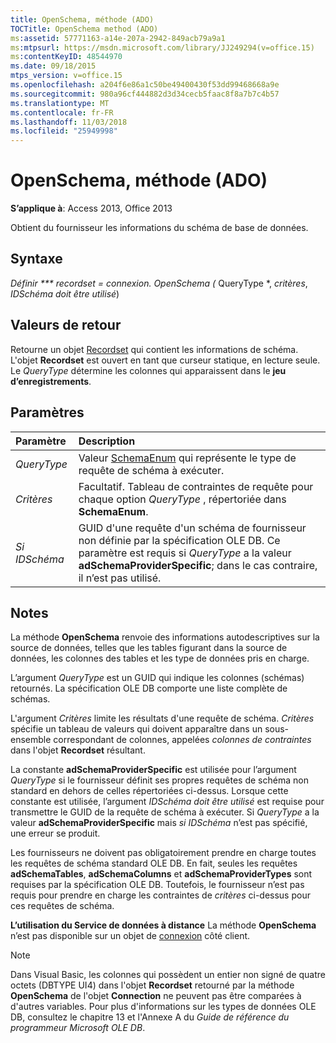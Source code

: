 ```yaml
---
title: OpenSchema, méthode (ADO)
TOCTitle: OpenSchema method (ADO)
ms:assetid: 57771163-a14e-207a-2942-849acb79a9a1
ms:mtpsurl: https://msdn.microsoft.com/library/JJ249294(v=office.15)
ms:contentKeyID: 48544970
ms.date: 09/18/2015
mtps_version: v=office.15
ms.openlocfilehash: a204f6e86a1c50be49400430f53dd99468668a9e
ms.sourcegitcommit: 980a96cf444882d3d34cecb5faac8f8a7b7c4b57
ms.translationtype: MT
ms.contentlocale: fr-FR
ms.lasthandoff: 11/03/2018
ms.locfileid: "25949998"
---
```

# <a name="openschema-method-ado"></a>OpenSchema, méthode (ADO)

**S’applique à**: Access 2013, Office 2013

Obtient du fournisseur les informations du schéma de base de données.

## <a name="syntax"></a>Syntaxe

**Définir *** recordset* = *connexion*. OpenSchema (* QueryType *, *critères*, *IDSchéma doit être utilisé*)

## <a name="return-values"></a>Valeurs de retour

Retourne un objet [Recordset](recordset-object-ado.md) qui contient les informations de schéma. L'objet **Recordset** est ouvert en tant que curseur statique, en lecture seule. Le *QueryType* détermine les colonnes qui apparaissent dans le **jeu d’enregistrements**.

## <a name="parameters"></a>Paramètres

|Paramètre|Description|
|:--------|:----------|
|*QueryType* |Valeur [SchemaEnum](schemaenum.md) qui représente le type de requête de schéma à exécuter.|
|*Critères* |Facultatif. Tableau de contraintes de requête pour chaque option *QueryType* , répertoriée dans **SchemaEnum**.|
|*Si IDSchéma* |GUID d'une requête d'un schéma de fournisseur non définie par la spécification OLE DB. Ce paramètre est requis si *QueryType* a la valeur **adSchemaProviderSpecific**; dans le cas contraire, il n’est pas utilisé.|

## <a name="remarks"></a>Notes

La méthode **OpenSchema** renvoie des informations autodescriptives sur la source de données, telles que les tables figurant dans la source de données, les colonnes des tables et les type de données pris en charge.

L’argument *QueryType* est un GUID qui indique les colonnes (schémas) retournés. La spécification OLE DB comporte une liste complète de schémas.

L'argument *Critères* limite les résultats d'une requête de schéma. *Critères* spécifie un tableau de valeurs qui doivent apparaître dans un sous-ensemble correspondant de colonnes, appelées *colonnes de contraintes* dans l'objet **Recordset** résultant.

La constante **adSchemaProviderSpecific** est utilisée pour l’argument *QueryType* si le fournisseur définit ses propres requêtes de schéma non standard en dehors de celles répertoriées ci-dessus. Lorsque cette constante est utilisée, l’argument *IDSchéma doit être utilisé* est requise pour transmettre le GUID de la requête de schéma à exécuter. Si *QueryType* a la valeur **adSchemaProviderSpecific** mais *si IDSchéma* n’est pas spécifié, une erreur se produit.

Les fournisseurs ne doivent pas obligatoirement prendre en charge toutes les requêtes de schéma standard OLE DB. En fait, seules les requêtes **adSchemaTables**, **adSchemaColumns** et **adSchemaProviderTypes** sont requises par la spécification OLE DB. Toutefois, le fournisseur n’est pas requis pour prendre en charge les contraintes de *critères* ci-dessus pour ces requêtes de schéma.

**L’utilisation du Service de données à distance** La méthode **OpenSchema** n’est pas disponible sur un objet de [connexion](connection-object-ado.md) côté client.


> [!NOTE]
> <P>Dans Visual Basic, les colonnes qui possèdent un entier non signé de quatre octets (DBTYPE UI4) dans l'objet <STRONG>Recordset</STRONG> retourné par la méthode <STRONG>OpenSchema</STRONG> de l'objet <STRONG>Connection</STRONG> ne peuvent pas être comparées à d'autres variables. Pour plus d'informations sur les types de données OLE DB, consultez le chapitre 13 et l'Annexe A du <EM>Guide de référence du programmeur Microsoft OLE DB</EM>.</P>


